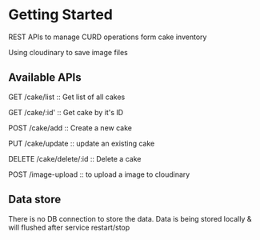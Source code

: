# Getting Started

REST APIs to manage CURD operations form cake inventory

Using cloudinary to save image files

## Available APIs

GET /cake/list :: Get list of all cakes

GET /cake/:id' :: Get cake by it's ID

POST /cake/add :: Create a new cake

PUT /cake/update :: update an existing cake

DELETE /cake/delete/:id :: Delete a cake

POST /image-upload :: to upload a image to cloudinary

## Data store

There is no DB connection to store the data. Data is being stored locally & will flushed after service restart/stop
